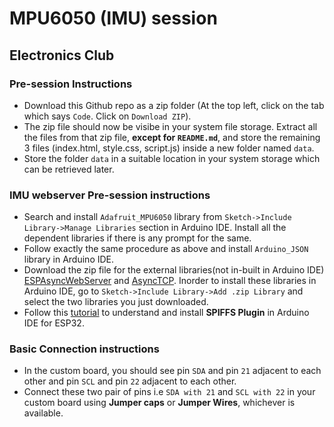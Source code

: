 # MPU6050 (IMU) session
## Electronics Club

### Pre-session Instructions
* Download this Github repo as a zip folder (At the top left, click on the tab which says `Code`. Click on `Download ZIP`).
* The zip file should now be visibe in your system file storage. Extract all the files from that zip file, **except for `README.md`**, and store the remaining 3 files (index.html, style.css, script.js) inside a new folder named `data`.
* Store the folder `data` in a suitable location in your system storage which can be retrieved later.

### IMU webserver Pre-session instructions
* Search and install `Adafruit_MPU6050` library from `Sketch->Include Library->Manage Libraries` section in Arduino IDE. Install all the dependent libraries if there is any prompt for the same.
* Follow exactly the same procedure as above and install `Arduino_JSON` library in Arduino IDE.
* Download the zip file for the external libraries(not in-built in Arduino IDE) [ESPAsyncWebServer](https://github.com/me-no-dev/ESPAsyncWebServer/archive/master.zip) and [AsyncTCP](https://github.com/me-no-dev/AsyncTCP/archive/master.zip). Inorder to install these libraries in Arduino IDE, go to `Sketch->Include Library->Add .zip Library` and select the two libraries you just downloaded.
* Follow this [tutorial](https://randomnerdtutorials.com/install-esp32-filesystem-uploader-arduino-ide/) to understand and install **SPIFFS Plugin** in Arduino IDE for ESP32.

### Basic Connection instructions
* In the custom board, you should see pin `SDA` and pin `21` adjacent to each other and pin `SCL` and pin `22` adjacent to each other.
* Connect these two pair of pins i.e `SDA with 21` and `SCL with 22` in your custom board using **Jumper caps** or **Jumper Wires**, whichever is available.
